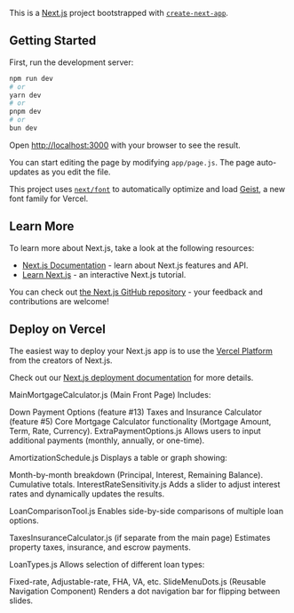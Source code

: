 This is a [Next.js](https://nextjs.org) project bootstrapped with [`create-next-app`](https://github.com/vercel/next.js/tree/canary/packages/create-next-app).

## Getting Started

First, run the development server:

```bash
npm run dev
# or
yarn dev
# or
pnpm dev
# or
bun dev
```

Open [http://localhost:3000](http://localhost:3000) with your browser to see the result.

You can start editing the page by modifying `app/page.js`. The page auto-updates as you edit the file.

This project uses [`next/font`](https://nextjs.org/docs/app/building-your-application/optimizing/fonts) to automatically optimize and load [Geist](https://vercel.com/font), a new font family for Vercel.

## Learn More

To learn more about Next.js, take a look at the following resources:

- [Next.js Documentation](https://nextjs.org/docs) - learn about Next.js features and API.
- [Learn Next.js](https://nextjs.org/learn) - an interactive Next.js tutorial.

You can check out [the Next.js GitHub repository](https://github.com/vercel/next.js) - your feedback and contributions are welcome!

## Deploy on Vercel

The easiest way to deploy your Next.js app is to use the [Vercel Platform](https://vercel.com/new?utm_medium=default-template&filter=next.js&utm_source=create-next-app&utm_campaign=create-next-app-readme) from the creators of Next.js.

Check out our [Next.js deployment documentation](https://nextjs.org/docs/app/building-your-application/deploying) for more details.


MainMortgageCalculator.js (Main Front Page)
Includes:

Down Payment Options (feature #13)
Taxes and Insurance Calculator (feature #5)
Core Mortgage Calculator functionality (Mortgage Amount, Term, Rate, Currency).
ExtraPaymentOptions.js
Allows users to input additional payments (monthly, annually, or one-time).

AmortizationSchedule.js
Displays a table or graph showing:

Month-by-month breakdown (Principal, Interest, Remaining Balance).
Cumulative totals.
InterestRateSensitivity.js
Adds a slider to adjust interest rates and dynamically updates the results.

LoanComparisonTool.js
Enables side-by-side comparisons of multiple loan options.

TaxesInsuranceCalculator.js (if separate from the main page)
Estimates property taxes, insurance, and escrow payments.

LoanTypes.js
Allows selection of different loan types:

Fixed-rate, Adjustable-rate, FHA, VA, etc.
SlideMenuDots.js (Reusable Navigation Component)
Renders a dot navigation bar for flipping between slides.
